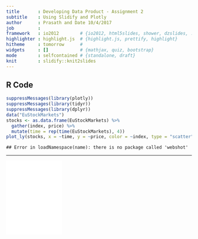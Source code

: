 ```yaml
---
title       : Developing Data Product - Assignment 2
subtitle    : Using Slidify and Plotly
author      : Prasath and Date 10/4/2017
job         : 
framework   : io2012        # {io2012, html5slides, shower, dzslides, ...}
highlighter : highlight.js  # {highlight.js, prettify, highlight}
hitheme     : tomorrow      # 
widgets     : []            # {mathjax, quiz, bootstrap}
mode        : selfcontained # {standalone, draft}
knit        : slidify::knit2slides
--- 
```


## R Code 

```r
suppressMessages(library(plotly)) 
suppressMessages(library(tidyr)) 
suppressMessages(library(dplyr))
data("EuStockMarkets")
stocks <- as.data.frame(EuStockMarkets) %>%
  gather(index, price) %>%
  mutate(time = rep(time(EuStockMarkets), 4))
plot_ly(stocks, x = ~time, y = ~price, color = ~index, type = "scatter", mode = "lines")
```

```
## Error in loadNamespace(name): there is no package called 'webshot'
```

--- 

<iframe src="plot.html"
        height="200" width="30%"
        scrolling="no" seamless="seamless"
        frameBorder="0">
</iframe>

